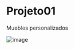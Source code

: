 # Projeto01
Muebles personalizados

![image](https://github.com/horquidia-lima/Projeto01/assets/63380921/54b64cef-2207-4ae0-81d4-aaaad7709b6b)
